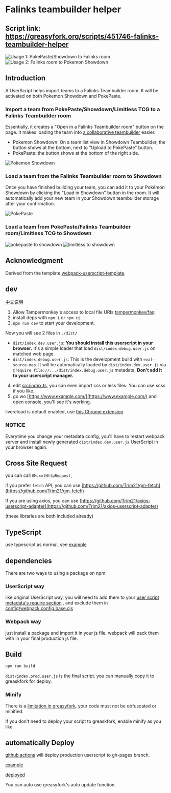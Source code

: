 # Falinks teambuilder helper

## Script link: https://greasyfork.org/scripts/451746-falinks-teambuilder-helper

![Usage 1: PokePaste/Showdown to Falinks room](./docs/usage1.gif)
![Usage 2: Falinks room to Pokemon Showdown](./docs/usage2.gif)

## Introduction

A UserScript helps import teams to a Falinks Teambuilder room. It will be activated on both Pokemon Showdown and PokePaste.

### Import a team from PokePaste/Showdown/Limitless TCG to a Falinks Teambuilder room

Essentially, it creates a "Open in a Falinks Teambuilder room" button on the page. It makes loading the team into [a collaborative teambuilder](https://www.falinks-teambuilder.com/) easier.

- Pokemon Showdown: On a team list view in Showdown Teambuilder, the button shows at the bottom, next to "Upload to PokePaste" button.
- PokePaste: the button shows at the bottom of the right side.

![Pokemon Showdown](./docs/ps.png)

### Load a team from the Falinks Teambuilder room to Showdown

Once you have finished building your team, you can add it to your Pokémon Showdown by clicking the "Load in Showdown" button in the room. It will automatically add your new team in your Showdown teambuilder storage after your confirmation.

![PokePaste](./docs/ft.png)

### Load a team from PokePaste/Falinks Teambuilder room/Limitless TCG to Showdown

![pokepaste to showdown](docs/p2s.png "pokepaste to showdown")
![limitless to showdown](docs/limitless_to.png "limitless to showdown")

## Acknowledgment

Derived from the template [webpack-userscript-template](https://github.com/Trim21/webpack-userscript-template).

## dev

[中文说明](./readme.cn.md)

1. Allow Tampermonkey's access to local file URIs [tampermonkey/faq](https://tampermonkey.net/faq.php?ext=dhdg#Q204)
2. install deps with `npm i` or `npm ci`.
3. `npm run dev` to start your development.

Now you will see 2 files in `./dist/`

- `dist/index.dev.user.js`: **You should install this userscript in your browser.** It's a simple loader that load `dist/index.debug.user.js` on matched web page.
- `dist/index.debug.user.js`: This is the development build with `eval-source-map`. It will be automatically loaded by `dist/index.dev.user.js` via `@require file://.../dist/index.debug.user.js` metadata, **Don't add it to your userscript manager.**

4. edit [src/index.ts](./src/index.ts), you can even import css or less files. You can use scss if you like.
5. go wo [https://www.example.com/](https://www.example.com/) and open console, you'll see it's working.

livereload is default enabled, use [this Chrome extension](https://chrome.google.com/webstore/detail/jnihajbhpnppcggbcgedagnkighmdlei)

### NOTICE

Everytime you change your metadata config,
you'll have to restart webpack server and install newly generated `dist/index.dev.user.js` UserScript in your browser again.

## Cross Site Request

you can call `GM.xmlHttpRequest`,

if you prefer `fetch` API, you can use [https://github.com/Trim21/gm-fetch](https://github.com/Trim21/gm-fetch)

If you are using axios, you can use [https://github.com/Trim21/axios-userscript-adapter](https://github.com/Trim21/axios-userscript-adapter)

(these libraries are both included already)

## TypeScript

use typescript as normal, see [example](src/index.ts)

## dependencies

There are two ways to using a package on npm.

### UserScript way

like original UserScript way, you will need to add them to your [user script metadata&#39;s require section](./config/metadata.cjs#L13-L17) , and exclude them in [config/webpack.config.base.cjs](./config/webpack.config.base.cjs#L18-L20)

### Webpack way

just install a package and import it in your js file. webpack will pack them with in your final production js file.

## Build

```bash
npm run build
```

`dist/index.prod.user.js` is the final script. you can manually copy it to greaskfork for deploy.

### Minify

There is a [limitation in greasyfork](https://greasyfork.org/en/help/code-rules), your code must not be obfuscated or minified.

If you don't need to deploy your script to greaskfork, enable minify as you like.

## automatically Deploy

[github actions](./.github/workflows/deploy.yaml#L36) will deploy production userscript to gh-pages branch.

[example](https://github.com/Trim21/webpack-userscript-template/tree/gh-pages)

[deployed](https://trim21.github.io/webpack-userscript-template/)

You can auto use greasyfork's auto update function.
